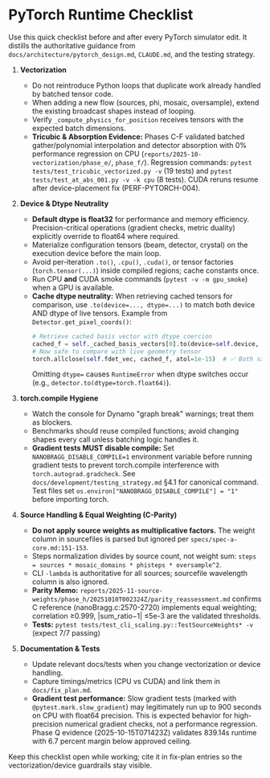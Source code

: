 # PyTorch Runtime Checklist

Use this quick checklist before and after every PyTorch simulator edit. It distills the authoritative guidance from
`docs/architecture/pytorch_design.md`, `CLAUDE.md`, and the testing strategy.

1. **Vectorization**
   - Do not reintroduce Python loops that duplicate work already handled by batched tensor code.
   - When adding a new flow (sources, phi, mosaic, oversample), extend the existing broadcast shapes instead of looping.
   - Verify `_compute_physics_for_position` receives tensors with the expected batch dimensions.
   - **Tricubic & Absorption Evidence:** Phases C-F validated batched gather/polynomial interpolation and detector absorption with 0% performance regression on CPU (`reports/2025-10-vectorization/phase_e/`, `phase_f/`). Regression commands: `pytest tests/test_tricubic_vectorized.py -v` (19 tests) and `pytest tests/test_at_abs_001.py -v -k cpu` (8 tests). CUDA reruns resume after device-placement fix (PERF-PYTORCH-004).

2. **Device & Dtype Neutrality**
   - **Default dtype is float32** for performance and memory efficiency. Precision-critical operations (gradient checks, metric duality) explicitly override to float64 where required.
   - Materialize configuration tensors (beam, detector, crystal) on the execution device before the main loop.
   - Avoid per-iteration `.to()`, `.cpu()`, `.cuda()`, or tensor factories (`torch.tensor(...)`) inside compiled regions; cache constants once.
   - Run CPU **and** CUDA smoke commands (`pytest -v -m gpu_smoke`) when a GPU is available.
   - **Cache dtype neutrality:** When retrieving cached tensors for comparison, use `.to(device=..., dtype=...)` to match both device AND dtype of live tensors. Example from `Detector.get_pixel_coords()`:
     ```python
     # Retrieve cached basis vector with dtype coercion
     cached_f = self._cached_basis_vectors[0].to(device=self.device, dtype=self.dtype)
     # Now safe to compare with live geometry tensor
     torch.allclose(self.fdet_vec, cached_f, atol=1e-15)  # ✅ Both same dtype
     ```
     Omitting `dtype=` causes `RuntimeError` when dtype switches occur (e.g., `detector.to(dtype=torch.float64)`).

3. **torch.compile Hygiene**
   - Watch the console for Dynamo "graph break" warnings; treat them as blockers.
   - Benchmarks should reuse compiled functions; avoid changing shapes every call unless batching logic handles it.
   - **Gradient tests MUST disable compile:** Set `NANOBRAGG_DISABLE_COMPILE=1` environment variable before running gradient tests to prevent torch.compile interference with `torch.autograd.gradcheck`. See `docs/development/testing_strategy.md` §4.1 for canonical command. Test files set `os.environ["NANOBRAGG_DISABLE_COMPILE"] = "1"` before importing torch.

4. **Source Handling & Equal Weighting (C-Parity)**
   - **Do not apply source weights as multiplicative factors.** The weight column in sourcefiles is parsed but ignored per `specs/spec-a-core.md:151-153`.
   - Steps normalization divides by source count, not weight sum: `steps = sources * mosaic_domains * phisteps * oversample^2`.
   - CLI `-lambda` is authoritative for all sources; sourcefile wavelength column is also ignored.
   - **Parity Memo:** `reports/2025-11-source-weights/phase_h/20251010T002324Z/parity_reassessment.md` confirms C reference (nanoBragg.c:2570-2720) implements equal weighting; correlation ≥0.999, |sum_ratio−1| ≤5e-3 are the validated thresholds.
   - **Tests:** `pytest tests/test_cli_scaling.py::TestSourceWeights* -v` (expect 7/7 passing)

5. **Documentation & Tests**
   - Update relevant docs/tests when you change vectorization or device handling.
   - Capture timings/metrics (CPU vs CUDA) and link them in `docs/fix_plan.md`.
   - **Gradient test performance:** Slow gradient tests (marked with `@pytest.mark.slow_gradient`) may legitimately run up to 900 seconds on CPU with float64 precision. This is expected behavior for high-precision numerical gradient checks, not a performance regression. Phase Q evidence (2025-10-15T071423Z) validates 839.14s runtime with 6.7 percent margin below approved ceiling.

Keep this checklist open while working; cite it in fix-plan entries so the vectorization/device guardrails stay visible.
